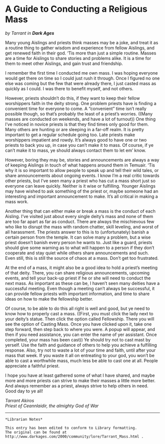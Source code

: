# A Guide to Conducting a Religious Mass 

_by Tarrant in_ ___Dark Ages___

Many young Aislings and priests think masses may be a joke, and treat it as a routine thing to gather wisdom and experience from fellow Aislings, and get renewed faith in their god. ‘Tis more than just a simple routine. Masses are a time for Aislings to share stories and problems alike. It is a time for them to meet other Aislings, and gain trust and friendship.

I remember the first time I conducted me own mass. I was hoping everyone would get there on time so I could just rush it through. Once I figured no one else was coming but the few that were already there, I just casted mass as quickly as I could. I was there to benefit myself, and not others.

However, priests shouldn’t do this, if they want to keep their fellow worshippers faith in the deity strong. One problem priests have is finding a convenient time for everyone to come. A “convenient” time isn’t really possible though, so that’s probably the least of a priest’s worries. ((Many masses are conducted on weekends, and have a lot of turnout)) One thing I’ve noticed in novice priests is that they find times only good for them. Many others are hunting or are sleeping in a far-off realm. It is pretty important to get a regular schedule going too. Late priests make worshippers impatient and rowdy. It’s always good to have one or two priests to back you up, in case you can’t make it to mass. Of course, if ye can’t make it to mass, ye should always contact them to let em’ know.

However, boring they may be, stories and announcements are always a way of keeping Aislings in touch of what happens around them in Temuair. ‘Tis why it is so important to allow people to speak up and tell their wild tales, or share announcements about ongoing events. I know I’m a real critic towards other priests, but I’ve seen many a priest who has cut a mass short just so everyone can leave quickly. Neither is it wise or fulfilling. Younger Aislings may have wished to ask something of the priest or, maybe someone had an interesting and important announcement to make. It’s all critical in making a mass work.

Another thing that can either make or break a mass is the conduct of each Aisling. I’ve visited just about every single deity’s mass and none of them are too far apart as far as conduct. There are always the mischievous few who like to disrupt the mass with random chatter, skill leveling, and worst of all harassment. The priests answer to this is to (unfortunately) banish a certain person from the temple. It can solve many a problem, but a wise priest doesn’t banish every person he wants to. Just like a guard, priests should give some warning as to what will happen to a person if they don’t cooperate and stay quiet while others share announcements and such. Even still, this is still the source of chaos at a mass. Don’t get too frustrated.

At the end of a mass, it might also be a good idea to hold a priest’s meeting of that deity. There, you can share religious announcements, upcoming events, and tell your back-up priest if he or she will need to conduct the next mass. As important as these can be, I haven’t seen many deities have a successful meeting. Even though a meeting can’t always be successful, it can provide fellow priests with important information, and time to share ideas on how to make the fellowship better.

Of course, to be able to do this all right is well and good, but ye need to know how to properly cast a mass. ((First, you must click the lady next to your deity’s statue. Then click the option called Fellowship. There you will see the option of Casting Mass. Once you have clicked upon it, take one step forward, then step back to where you were. A popup will appear, and then if you need assistance, you can enter the name of yer assistant. Once completed, your mass has been cast)) Ye should try not to cast mast by yerself. Use the faith and guidance of others to help you achieve a fulfilling response. Also, try not to waste a lot of your time and faith, until after your mass that week. If you waste it all on entreating to your god, you won’t be able to cast a worthwhile mass, much less be able to cast one at all. People appreciate a faithful priest.

I hope you have at least gathered some of what I have shared, and maybe more and more priests can strive to make their masses a little more better. And always remember as a priest, always strive to help others in need. Good day to ye all!

_Tarrant Akiros_  
_Priest of Ceannlaidir, the almighty God of War_

***

```
*Librarian Notes*

This entry has been edited to conform to Library formatting.
The original can be found at http://www.darkages.com/2000/community/lore/Tarrant_Mass.html .
```
